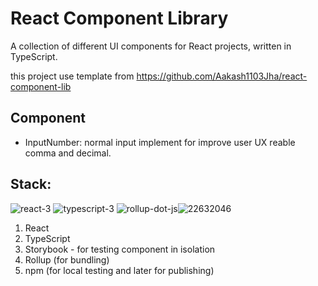 # React Component Library

A collection of different UI components for React projects, written in TypeScript.

this project use template from https://github.com/Aakash1103Jha/react-component-lib

## Component

- InputNumber: normal input implement for improve user UX reable comma and decimal.

## Stack:

![react-3](https://user-images.githubusercontent.com/52240895/159778641-89c4392f-d61f-4ec2-bad1-0a76d38d981e.png) ![typescript-3](https://user-images.githubusercontent.com/52240895/159778471-a78b5078-79fa-45fe-92f3-4c3b6cb684a1.png) ![rollup-dot-js](https://user-images.githubusercontent.com/52240895/159778932-958b8a26-7073-41ff-9194-009c94f5a1a9.png)![22632046](https://user-images.githubusercontent.com/52240895/161403710-7640f7b1-e6e1-4d41-81a6-6e6aa70fd5b8.png)

1. React
2. TypeScript
3. Storybook - for testing component in isolation
4. Rollup (for bundling)
5. npm (for local testing and later for publishing)

